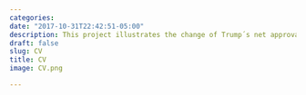 ```yaml
---
categories:
date: "2017-10-31T22:42:51-05:00"
description: This project illustrates the change of Trump´s net approval rate since 2017 
draft: false
slug: CV
title: CV
image: CV.png

---
```


